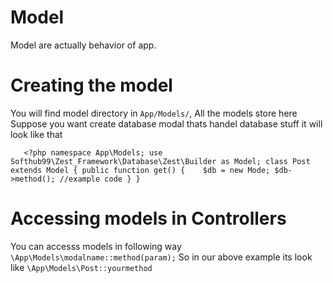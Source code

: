 # Model
Model are actually behavior of app.

# Creating the model
You will find model directory in `App/Models/`, All the models store here
Suppose you want create database modal thats handel database stuff
it will look like that

`	<?php
	namespace App\Models;
	use Softhub99\Zest_Framework\Database\Zest\Builder as Model;
	class Post extends Model
	{
	    public function get()
	    {	
	    	$db = new Mode;
	        $db->method(); //example code
	    }
	}`

# Accessing models in Controllers
You can accesss models in following way
`\App\Models\modalname::method(param);`
So in our above example its look like
`\App\Models\Post::yourmethod`
